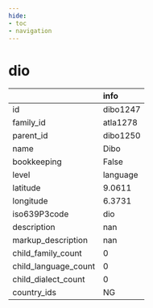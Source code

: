 ```yaml
---
hide:
- toc
- navigation
---
```

# dio
|                      | info     |
|:---------------------|:---------|
| id                   | dibo1247 |
| family_id            | atla1278 |
| parent_id            | dibo1250 |
| name                 | Dibo     |
| bookkeeping          | False    |
| level                | language |
| latitude             | 9.0611   |
| longitude            | 6.3731   |
| iso639P3code         | dio      |
| description          | nan      |
| markup_description   | nan      |
| child_family_count   | 0        |
| child_language_count | 0        |
| child_dialect_count  | 0        |
| country_ids          | NG       |